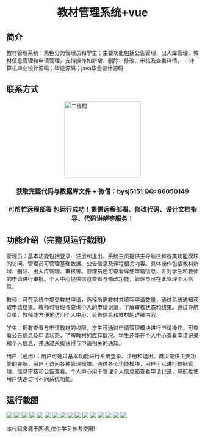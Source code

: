 <p><h1 align="center">教材管理系统+vue</h1></p>

## 简介
教材管理系统：角色分为管理员和学生；主要功能包括公告管理、出入库管理、教材信息管理和申请管理，支持操作如新增、删除、修改、审核及查看详情。    --计算机毕业设计源码；毕设源码；java毕业设计源码


## 联系方式
<img src="https://bs-1329754181.cos.ap-shanghai.myqcloud.com/wx.jpg" alt="二维码" style="display: block; margin: 0 auto;" width="200px">
<p><h3 align="center">获取完整代码与数据库文件 + 微信：bysj5151 QQ: 86050149</h3></p>
<p><h3 align="center">可帮忙远程部署 包运行成功！提供远程部署、修改代码、设计文档指导、代码讲解等服务！</h3></p>

## 功能介绍（完整见运行截图）
管理员：基本功能包括登录、注册和退出。系统主页提供主导航栏和各类功能模块的访问。管理员可管理基础数据、公告信息及课程相关内容。具体操作包括教材新增、删除、出入库管理、审核等。管理员还可查看详细申请信息，并对学生和教师的申请进行审批。个人中心提供信息查看与修改功能，管理员可在此管理个人信息。

教师：可在系统中提交教材申请，选择所需教材并填写申请数量，通过系统通知获取申请结果。教师可管理与查询个人的申请记录，了解审核状态和结果。通过导航菜单，教师能方便地访问个人中心、公告信息和教材的详细内容。

学生：拥有查看与申请教材的权限，学生可通过申请管理模块进行申请操作。可查看公告信息及申请状态，了解教材的库存情况。学生还能在个人中心查看申请记录和个人信息，并通过系统获得与申请相关的通知。

用户（通用）：用户可通过基本功能进行系统登录、注册和退出。首页提供主要功能的导航，用户可访问各种管理模块。通过各个功能模块，用户可以进行数据管理、信息审核和公告查看。个人中心用于管理个人信息和查看申请记录，导航栏使用户快速访问不同系统功能。


## 运行截图
![](https://bs-1329754181.cos.ap-shanghai.myqcloud.com/ssm/TextbookManagementSystem/img/001.jpg)
![](https://bs-1329754181.cos.ap-shanghai.myqcloud.com/ssm/TextbookManagementSystem/img/002.jpg)
![](https://bs-1329754181.cos.ap-shanghai.myqcloud.com/ssm/TextbookManagementSystem/img/003.jpg)
![](https://bs-1329754181.cos.ap-shanghai.myqcloud.com/ssm/TextbookManagementSystem/img/004.jpg)
![](https://bs-1329754181.cos.ap-shanghai.myqcloud.com/ssm/TextbookManagementSystem/img/005.jpg)
![](https://bs-1329754181.cos.ap-shanghai.myqcloud.com/ssm/TextbookManagementSystem/img/006.jpg)
![](https://bs-1329754181.cos.ap-shanghai.myqcloud.com/ssm/TextbookManagementSystem/img/007.jpg)
![](https://bs-1329754181.cos.ap-shanghai.myqcloud.com/ssm/TextbookManagementSystem/img/008.jpg)
![](https://bs-1329754181.cos.ap-shanghai.myqcloud.com/ssm/TextbookManagementSystem/img/009.jpg)
![](https://bs-1329754181.cos.ap-shanghai.myqcloud.com/ssm/TextbookManagementSystem/img/010.jpg)
![](https://bs-1329754181.cos.ap-shanghai.myqcloud.com/ssm/TextbookManagementSystem/img/011.jpg)
![](https://bs-1329754181.cos.ap-shanghai.myqcloud.com/ssm/TextbookManagementSystem/img/012.jpg)
![](https://bs-1329754181.cos.ap-shanghai.myqcloud.com/ssm/TextbookManagementSystem/img/013.jpg)
![](https://bs-1329754181.cos.ap-shanghai.myqcloud.com/ssm/TextbookManagementSystem/img/014.jpg)
![](https://bs-1329754181.cos.ap-shanghai.myqcloud.com/ssm/TextbookManagementSystem/img/015.jpg)
![](https://bs-1329754181.cos.ap-shanghai.myqcloud.com/ssm/TextbookManagementSystem/img/016.jpg)

<p>本代码来源于网络,仅供学习参考使用!</p>
